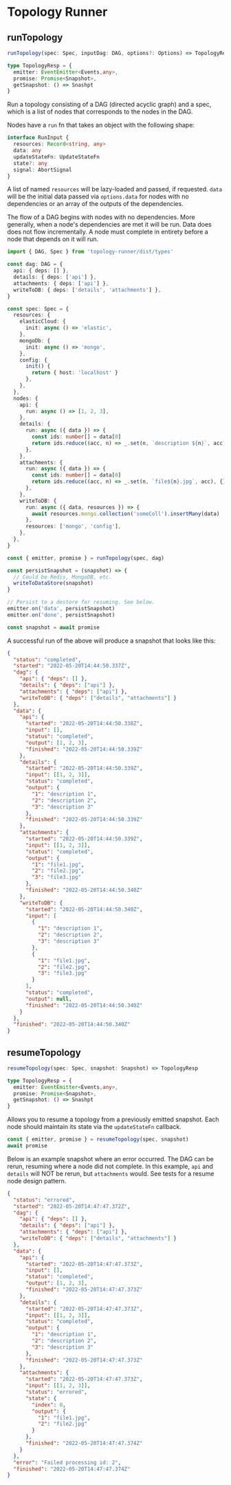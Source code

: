 # Topology Runner

## runTopology

```typescript
runTopology(spec: Spec, inputDag: DAG, options?: Options) => TopologyResp

type TopologyResp = {
  emitter: EventEmitter<Events,any>,
  promise: Promise<Snapshot>,
  getSnapshot: () => Snashpt
}
```

Run a topology consisting of a DAG (directed acyclic graph) and a spec,
which is a list of nodes that corresponds to the nodes in the DAG.

Nodes have a `run` fn that takes an object with the following shape:

```typescript
interface RunInput {
  resources: Record<string, any>
  data: any
  updateStateFn: UpdateStateFn
  state?: any
  signal: AbortSignal
}
```

A list of named `resources` will be lazy-loaded and passed, if requested.
`data` will be the initial data passed via `options.data` for nodes with no
dependencies or an array of the outputs of the dependencies.

The flow of a DAG begins with nodes with no dependencies. More generally,
when a node's dependencies are met it will be run. Data does does not flow incrementally.
A node must complete in entirety before a node that depends on it will run.

```typescript
import { DAG, Spec } from 'topology-runner/dist/types'

const dag: DAG = {
  api: { deps: [] },
  details: { deps: ['api'] },
  attachments: { deps: ['api'] },
  writeToDB: { deps: ['details', 'attachments'] },
}

const spec: Spec = {
  resources: {
    elasticCloud: {
      init: async () => 'elastic',
    },
    mongoDb: {
      init: async () => 'mongo',
    },
    config: {
      init() {
        return { host: 'localhost' }
      },
    },
  },
  nodes: {
    api: {
      run: async () => [1, 2, 3],
    },
    details: {
      run: async ({ data }) => {
        const ids: number[] = data[0]
        return ids.reduce((acc, n) => _.set(n, `description ${n}`, acc), {})
      },
    },
    attachments: {
      run: async ({ data }) => {
        const ids: number[] = data[0]
        return ids.reduce((acc, n) => _.set(n, `file${n}.jpg`, acc), {})
      },
    },
    writeToDB: {
      run: async ({ data, resources }) => {
        await resources.mongo.collection('someColl').insertMany(data)
      },
      resources: ['mongo', 'config'],
    },
  },
}

const { emitter, promise } = runTopology(spec, dag)

const persistSnapshot = (snapshot) => {
  // Could be Redis, MongoDB, etc.
  writeToDataStore(snapshot)
}

// Persist to a destore for resuming. See below.
emitter.on('data', persistSnapshot)
emitter.on('done', persistSnapshot)

const snapshot = await promise
```

A successful run of the above will produce a snapshot that looks like this:

```json
{
  "status": "completed",
  "started": "2022-05-20T14:44:50.337Z",
  "dag": {
    "api": { "deps": [] },
    "details": { "deps": ["api"] },
    "attachments": { "deps": ["api"] },
    "writeToDB": { "deps": ["details", "attachments"] }
  },
  "data": {
    "api": {
      "started": "2022-05-20T14:44:50.338Z",
      "input": [],
      "status": "completed",
      "output": [1, 2, 3],
      "finished": "2022-05-20T14:44:50.339Z"
    },
    "details": {
      "started": "2022-05-20T14:44:50.339Z",
      "input": [[1, 2, 3]],
      "status": "completed",
      "output": {
        "1": "description 1",
        "2": "description 2",
        "3": "description 3"
      },
      "finished": "2022-05-20T14:44:50.339Z"
    },
    "attachments": {
      "started": "2022-05-20T14:44:50.339Z",
      "input": [[1, 2, 3]],
      "status": "completed",
      "output": {
        "1": "file1.jpg",
        "2": "file2.jpg",
        "3": "file3.jpg"
      },
      "finished": "2022-05-20T14:44:50.340Z"
    },
    "writeToDB": {
      "started": "2022-05-20T14:44:50.340Z",
      "input": [
        {
          "1": "description 1",
          "2": "description 2",
          "3": "description 3"
        },
        {
          "1": "file1.jpg",
          "2": "file2.jpg",
          "3": "file3.jpg"
        }
      ],
      "status": "completed",
      "output": null,
      "finished": "2022-05-20T14:44:50.340Z"
    }
  },
  "finished": "2022-05-20T14:44:50.340Z"
}
```

## resumeTopology

```typescript
resumeTopology(spec: Spec, snapshot: Snapshot) => TopologyResp

type TopologyResp = {
  emitter: EventEmitter<Events,any>,
  promise: Promise<Snapshot>,
  getSnapshot: () => Snashpt
}
```

Allows you to resume a topology from a previously emitted snapshot.
Each node should maintain its state via the `updateStateFn` callback.

```typescript
const { emitter, promise } = resumeTopology(spec, snapshot)
await promise
```

Below is an example snapshot where an error occurred. The DAG
can be rerun, resuming where a node did not complete. In this example,
`api` and `details` will NOT be rerun, but `attachments` would. See tests
for a resume node design pattern.

```json
{
  "status": "errored",
  "started": "2022-05-20T14:47:47.372Z",
  "dag": {
    "api": { "deps": [] },
    "details": { "deps": ["api"] },
    "attachments": { "deps": ["api"] },
    "writeToDB": { "deps": ["details", "attachments"] }
  },
  "data": {
    "api": {
      "started": "2022-05-20T14:47:47.373Z",
      "input": [],
      "status": "completed",
      "output": [1, 2, 3],
      "finished": "2022-05-20T14:47:47.373Z"
    },
    "details": {
      "started": "2022-05-20T14:47:47.373Z",
      "input": [[1, 2, 3]],
      "status": "completed",
      "output": {
        "1": "description 1",
        "2": "description 2",
        "3": "description 3"
      },
      "finished": "2022-05-20T14:47:47.373Z"
    },
    "attachments": {
      "started": "2022-05-20T14:47:47.373Z",
      "input": [[1, 2, 3]],
      "status": "errored",
      "state": {
        "index": 0,
        "output": {
          "1": "file1.jpg",
          "2": "file2.jpg"
        }
      },
      "finished": "2022-05-20T14:47:47.374Z"
    }
  },
  "error": "Failed processing id: 2",
  "finished": "2022-05-20T14:47:47.374Z"
}
```
